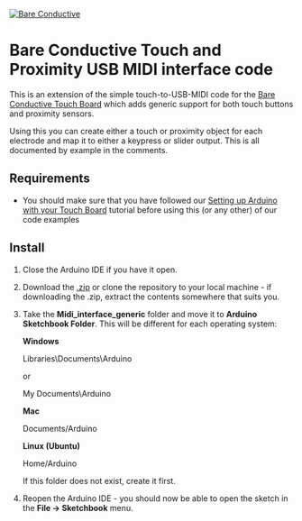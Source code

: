[![Bare Conductive](http://bareconductive.com/assets/images/LOGO_256x106.png)](http://www.bareconductive.com/)

# Bare Conductive Touch and Proximity USB MIDI interface code
This is an extension of the simple touch-to-USB-MIDI code for the [Bare Conductive Touch Board](http://www.bareconductive.com/shop/touch-board/) which adds generic support for both touch buttons and proximity sensors.

Using this you can create either a touch or proximity object for each electrode and map it to either a keypress or slider output. This is all documented by example in the comments.

## Requirements
* You should make sure that you have followed our [Setting up Arduino with your Touch Board](http://www.bareconductive.com/make/setting-up-arduino-with-your-touch-board/) tutorial before using this (or any other) of our code examples



## Install

1. Close the Arduino IDE if you have it open.
1. Download the [.zip](https://github.com/BareConductive/generic-usb-midi-interface/archive/public.zip) or clone the repository to your local machine - if downloading the .zip, extract the contents somewhere that suits you.
1. Take the **Midi_interface_generic** folder and move it to **Arduino Sketchbook Folder**. This will be different for each operating system: 

	**Windows**
	
	Libraries\\Documents\\Arduino
	
	or
	
	My Documents\\Arduino	
	
	**Mac**
	
	Documents/Arduino
	
	**Linux (Ubuntu)**
	
	Home/Arduino


	If this folder does not exist, create it first.
1. Reopen the Arduino IDE - you should now be able to open the sketch in the **File -> Sketchbook** menu.

